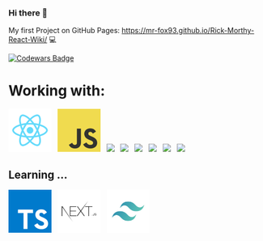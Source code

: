 ### Hi there 👋


My first Project on GitHub Pages: https://mr-fox93.github.io/Rick-Morthy-React-Wiki/ 💻

<a href="https://www.codewars.com/users/mr-fox93">![Codewars Badge](https://www.codewars.com/users/mr-fox93/badges/large?theme=light)</a>

<!--
**mr-fox93/mr-fox93** is a ✨ _special_ ✨ repository because its `README.md` (this file) appears on your GitHub profile.

Here are some ideas to get you started:

- 🔭 I’m currently working on ...
- 🌱 I’m currently learning ...
- 👯 I’m looking to collaborate on ...
- 🤔 I’m looking for help with ...
- 💬 Ask me about ...
- 📫 How to reach me: ...
- 😄 Pronouns: ...
- ⚡ Fun fact: ...
-->

<h1>Working with:</h1>

<p>
    <a href="https://reactjs.org/"><img height="85" src="https://raw.githubusercontent.com/github/explore/main/topics/react/react.png"></a>&nbsp;&nbsp;
    <a href="https://developer.mozilla.org/en-US/docs/Web/JavaScript"><img height="85" src="https://raw.githubusercontent.com/github/explore/main/topics/javascript/javascript.png"></a>&nbsp;&nbsp;
 <a href="https://styled-components.com/"><img height="85" src="https://styled-components.com/logo.png"></a>&nbsp;&nbsp;
  <a href="https://mui.com/"><img height="85" src="https://avatars.githubusercontent.com/u/33663932?s=200&v=4"></a>&nbsp;&nbsp;
 <a href="https://semantic-ui.com/"><img height="85" src="https://react.semantic-ui.com/logo.png"></a>&nbsp;&nbsp;
 <img height="85" src="https://raw.githubusercontent.com/react-hook-form/react-hook-form/master/docs/logo.png"></a>&nbsp;&nbsp;
  <img height="85"  src="https://reactrouter.com/twitterimage.jpg""></a>&nbsp;&nbsp;
    <img height="85"    src="https://miro.medium.com/v2/resize:fit:1400/1*elhu-42TzQEdsFjKDbQhhA.png"
></a>&nbsp;&nbsp;
</p>

<h2>Learning ... </h2>
<p>
    <a href="https://www.typescriptlang.org/"><img height="85" src="https://raw.githubusercontent.com/github/explore/main/topics/typescript/typescript.png"></a>&nbsp;&nbsp;
    <a href="https://nextjs.org/"><img height="85" src="https://raw.githubusercontent.com/github/explore/main/topics/nextjs/nextjs.png"></a>&nbsp;&nbsp;
<a href="https://tailwindcss.com/"><img height="85" src="https://raw.githubusercontent.com/github/explore/main/topics/tailwind/tailwind.png"></a>&nbsp;&nbsp;


</p>


